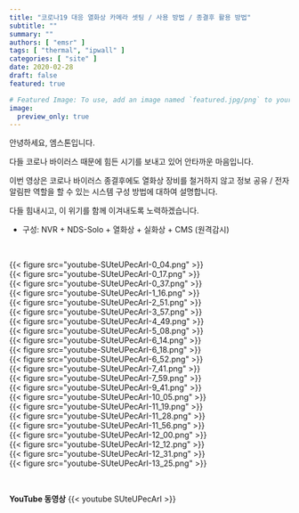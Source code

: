 ```yaml
---
title: "코로나19 대응 열화상 카메라 셋팅 / 사용 방법 / 종결후 활용 방법"
subtitle: ""
summary: ""
authors: [ "emsr" ]
tags: [ "thermal", "ipwall" ]
categories: [ "site" ]
date: 2020-02-28
draft: false
featured: true

# Featured Image: To use, add an image named `featured.jpg/png` to your page's folder.
image:
  preview_only: true
---
```


안녕하세요, 엠스톤입니다.

다들 코로나 바이러스 때문에 힘든 시기를 보내고 있어 안타까운 마음입니다.

이번 영상은 코로나 바이러스 종결후에도 열화상 장비를 철거하지 않고 정보 공유 / 전자 알림판 역할을 할 수 있는 시스템 구성 방법에 대하여 설명합니다.

다들 힘내시고, 이 위기를 함께 이겨내도록 노력하겠습니다.

- 구성: NVR + NDS-Solo + 열화상 + 실화상 + CMS (원격감시)

&nbsp;

<div class="container"><div class="row no-gutters">
<div class="col-sm-6">{{< figure src="youtube-SUteUPecArI-0_04.png" >}}</div>
<div class="col-sm-6">{{< figure src="youtube-SUteUPecArI-0_17.png" >}}</div>
<div class="col-sm-6">{{< figure src="youtube-SUteUPecArI-0_37.png" >}}</div>
<div class="col-sm-6">{{< figure src="youtube-SUteUPecArI-1_16.png" >}}</div>
<div class="col-sm-6">{{< figure src="youtube-SUteUPecArI-2_51.png" >}}</div>
<div class="col-sm-6">{{< figure src="youtube-SUteUPecArI-3_57.png" >}}</div>
<div class="col-sm-6">{{< figure src="youtube-SUteUPecArI-4_49.png" >}}</div>
<div class="col-sm-6">{{< figure src="youtube-SUteUPecArI-5_08.png" >}}</div>
<div class="col-sm-6">{{< figure src="youtube-SUteUPecArI-6_14.png" >}}</div>
<div class="col-sm-6">{{< figure src="youtube-SUteUPecArI-6_18.png" >}}</div>
<div class="col-sm-6">{{< figure src="youtube-SUteUPecArI-6_52.png" >}}</div>
<div class="col-sm-6">{{< figure src="youtube-SUteUPecArI-7_41.png" >}}</div>
<div class="col-sm-6">{{< figure src="youtube-SUteUPecArI-7_59.png" >}}</div>
<div class="col-sm-6">{{< figure src="youtube-SUteUPecArI-9_41.png" >}}</div>
<div class="col-sm-6">{{< figure src="youtube-SUteUPecArI-10_05.png" >}}</div>
<div class="col-sm-6">{{< figure src="youtube-SUteUPecArI-11_19.png" >}}</div>
<div class="col-sm-6">{{< figure src="youtube-SUteUPecArI-11_28.png" >}}</div>
<div class="col-sm-6">{{< figure src="youtube-SUteUPecArI-11_56.png" >}}</div>
<div class="col-sm-6">{{< figure src="youtube-SUteUPecArI-12_00.png" >}}</div>
<div class="col-sm-6">{{< figure src="youtube-SUteUPecArI-12_12.png" >}}</div>
<div class="col-sm-6">{{< figure src="youtube-SUteUPecArI-12_31.png" >}}</div>
<div class="col-sm-6">{{< figure src="youtube-SUteUPecArI-13_25.png" >}}</div>
</div></div>

&nbsp;

**YouTube 동영상**
{{< youtube SUteUPecArI >}}
